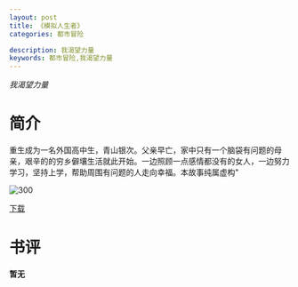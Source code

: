 ```yaml
---
layout: post
title: 《模拟人生者》
categories: 都市冒险

description: 我渴望力量
keywords: 都市冒险,我渴望力量
---
```

*我渴望力量*

# 简介
重生成为一名外国高中生，青山银次。父亲早亡，家中只有一个脑袋有问题的母亲，艰辛的的穷乡僻壤生活就此开始。一边照顾一点感情都没有的女人，一边努力学习，坚持上学，帮助周围有问题的人走向幸福。本故事纯属虚构"

![300](http://tvax3.sinaimg.cn/large/008dGP0Fgy1gu6l53ej5dj308c0b43z5.jpg)

[下载](https://public.by.files.1drv.com/y4msW7kAQTdNAlYqXZJMOJ67hVwD33pHxRE-Zoy5KndfsKrmmI8CmluiviGpTwE7ZyecjAefNAAEPnFAKV19Omrz8CGGzgC-RwIKiFP1YlGNFf1mL_c4c6m9X33zPdtpN-6H2rrn0pQ_EKIJg1AqK-kNk03xdN7rrLox181-LX0fQEbJZ7gCGbXX1Ugn-J66dWs0wnaNeicv8ckvxZy8d5RRSl6uJj3bRpF62VjzRoDY7jdkijdyEYEifcmd10PzyqA)
# 书评
**暂无**